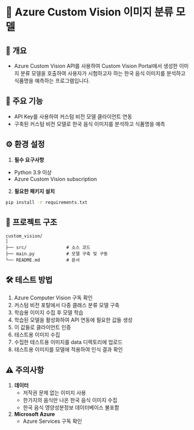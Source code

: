 # 🧠 Azure Custom Vision 이미지 분류 모델

## 📝 개요
- Azure Custom Vision API를 사용하여 Custom Vision Portal에서 생성한 이미지 분류 모델을 호출하여 사용자가 시험하고자 하는 한국 음식 이미지를 분석하고 식품명을 예측하는 프로그램입니다.

## 🚀 주요 기능
- API Key를 사용하여 커스텀 비전 모델 클라이언트 연동
- 구축된 커스텀 비전 모델로 한국 음식 이미지를 분석하고 식품명을 예측

## ⚙️ 환경 설정

1. **필수 요구사항**
- Python 3.9 이상
- Azure Custom Vision subscription

2. **필요한 패키지 설치**
```bash
pip install -r requirements.txt
```

## 📁 프로젝트 구조
```
custom_vision/
│
├── src/               # 소스 코드
├── main.py            # 모델 구축 및 구동
└── README.md          # 문서
```

## 🛠️ 테스트 방법
1. Azure Computer Vision 구독 확인
2. 커스텀 비전 포탈에서 다중 클래스 분류 모델 구축
3. 학습용 이미지 수집 후 모델 학습
4. 학습된 모델을 활성화하여 API 연동에 필요한 값들 생성
5. 이 값들로 클라이언트 인증
6. 테스트용 이미지 수집
7. 수집한 테스트용 이미지를 data 디렉토리에 업로드
8. 테스트용 이미지를 모델에 적용하여 인식 결과 확인

## ⚠️ 주의사항
1. **데이터**
    - 저작권 문제 없는 이미지 사용
    - 한가지의 음식만 나온 한국 음식 이미지 수집
    - 한국 음식 영양성분정보 데이터베이스 불포함
2. **Microsoft Azure**
    - Azure Services 구독 확인